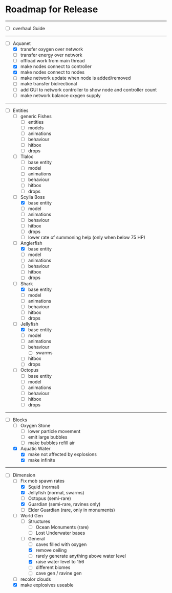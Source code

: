 # Roadmap for Release

---

- [ ] overhaul Guide

---

- [ ] Aquanet
    - [x] transfer oxygen over network
    - [ ] transfer energy over network
    - [ ] offload work from main thread
    - [x] make nodes connect to controller
    - [x] make nodes connect to nodes
    - [ ] make network update when node is added/removed
    - [ ] make transfer bidirectional
    - [ ] add GUI to network controller to show node and controller count
    - [ ] make network balance oxygen supply

---
- [ ] Entities
    - [ ] generic Fishes
        - [ ] entities
        - [ ] models
        - [ ] animations
        - [ ] behaviour
        - [ ] hitbox
        - [ ] drops
    - [ ] Tlaloc
        - [ ] base entity
        - [ ] model
        - [ ] animations
        - [ ] behaviour
        - [ ] hitbox
        - [ ] drops
    - [ ] Scylla Boss
        - [x] base entity
        - [ ] model
        - [ ] animations
        - [ ] behaviour
        - [ ] hitbox
        - [ ] drops
        - [ ] lower rate of summoning help (only when below 75 HP)
    - [ ] Anglerfish
        - [x] base entity
        - [ ] model
        - [ ] animations
        - [ ] behaviour
        - [ ] hitbox
        - [ ] drops
    - [ ] Shark
        - [x] base entity
        - [ ] model
        - [ ] animations
        - [ ] behaviour
        - [ ] hitbox
        - [ ] drops
    - [ ] Jellyfish
        - [x] base entity
        - [ ] model
        - [ ] animations
        - [ ] behaviour
            - [ ] swarms
        - [ ] hitbox
        - [ ] drops
    - [ ] Octopus
        - [ ] base entity
        - [ ] model
        - [ ] animations
        - [ ] behaviour
        - [ ] hitbox
        - [ ] drops

---
- [ ] Blocks
    - [ ] Oxygen Stone
        - [ ] lower particle movement
        - [ ] emit large bubbles
        - [ ] make bubbles refill air
    - [x] Aquatic Water
        - [x] make not affected by explosions
        - [x] make infinite

---
- [ ] Dimension
    - [ ] Fix mob spawn rates
        - [x] Squid (normal)
        - [x] Jellyfish (normal, swarms)
        - [ ] Octopus (semi-rare)
        - [x] Guardian (semi-rare, ravines only)
        - [ ] Elder Guardian (rare, only in monuments)
    - [ ] World Gen
        - [ ] Structures
            - [ ] Ocean Monuments (rare)
            - [ ] Lost Underwater bases
        - [ ] General
            - [ ] caves filled with oxygen
            - [x] remove ceiling
            - [ ] rarely generate anything above water level
            - [x] raise water level to 156
            - [ ] different biomes
            - [ ] cave gen / ravine gen
    - [ ] recolor clouds
    - [x] make explosives useable
